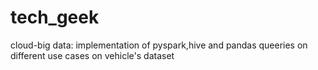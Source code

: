 # tech_geek
cloud-big data: implementation of pyspark,hive and pandas queeries on different use cases on vehicle's dataset
